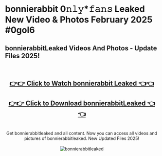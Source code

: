# bonnierabbit 0𝚗𝚕𝚢*𝚏𝚊𝚗𝚜 Leaked New Video & Photos February 2025 #0gol6

<h2>bonnierabbitLeaked Videos And Photos - Update Files 2025!</h2>
<br>
<div align="center">
<h2><a href="https://mediaupload.pro?title=bonnierabbit&ref=11F" rel="nofollow">👉👉 Click to Watch bonnierabbit Leaked 👈👈</a></h2>
<h2><a href="https://mediaupload.pro?title=bonnierabbit&ref=11F" rel="nofollow">👉👉 Click to Download bonnierabbitLeaked 👈👈</a></h2>
<br>
Get bonnierabbitleaked and all content. Now you can access all videos and pictures of bonnierabbitleaked. New Updated Files 2025!
<br>
<br>
<a href="https://mediaupload.pro?title=bonnierabbit&ref=11F" rel="nofollow" data-target="animated-image.originalLink"><img src="https://i.ibb.co/Gkj2r4b/banner.png" alt="bonnierabbitleaked" style="max-width: 100%; display: inline-block;" data-target="animated-image.originalImage"></a>
</div>
<br>


